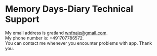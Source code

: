# Memory Days-Diary  Technical Support
  My email address is gratland wnfnaje@gmail.com.  
  My phone number is: +491707786572.  
  You can contact me whenever you encounter problems with app. Thank you.  
